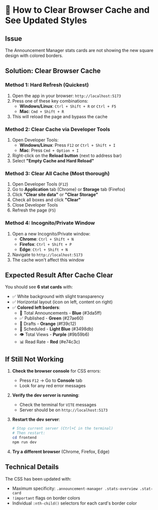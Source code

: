 # 🔄 How to Clear Browser Cache and See Updated Styles

## Issue

The Announcement Manager stats cards are not showing the new square design with colored borders.

## Solution: Clear Browser Cache

### Method 1: Hard Refresh (Quickest)

1. Open the app in your browser: `http://localhost:5173`
2. Press one of these key combinations:
   - **Windows/Linux**: `Ctrl + Shift + R` or `Ctrl + F5`
   - **Mac**: `Cmd + Shift + R`
3. This will reload the page and bypass the cache

### Method 2: Clear Cache via Developer Tools

1. Open Developer Tools:
   - **Windows/Linux**: Press `F12` or `Ctrl + Shift + I`
   - **Mac**: Press `Cmd + Option + I`
2. Right-click on the **Reload button** (next to address bar)
3. Select **"Empty Cache and Hard Reload"**

### Method 3: Clear All Cache (Most thorough)

1. Open Developer Tools (`F12`)
2. Go to **Application** tab (Chrome) or **Storage** tab (Firefox)
3. Click **"Clear site data"** or **"Clear Storage"**
4. Check all boxes and click **"Clear"**
5. Close Developer Tools
6. Refresh the page (`F5`)

### Method 4: Incognito/Private Window

1. Open a new Incognito/Private window:
   - **Chrome**: `Ctrl + Shift + N`
   - **Firefox**: `Ctrl + Shift + P`
   - **Edge**: `Ctrl + Shift + N`
2. Navigate to `http://localhost:5173`
3. The cache won't affect this window

## Expected Result After Cache Clear

You should see **6 stat cards** with:

- ✅ White background with slight transparency
- ✅ Horizontal layout (icon on left, content on right)
- ✅ **Colored left borders**:
  - 📢 Total Announcements - **Blue** (#3da5ff)
  - ✅ Published - **Green** (#27ae60)
  - 📝 Drafts - **Orange** (#f39c12)
  - 📅 Scheduled - **Light Blue** (#3498db)
  - 👁️ Total Views - **Purple** (#9b59b6)
  - 📊 Read Rate - **Red** (#e74c3c)

## If Still Not Working

1. **Check the browser console** for CSS errors:

   - Press `F12` → Go to **Console** tab
   - Look for any red error messages

2. **Verify the dev server is running**:

   - Check the terminal for `VITE` messages
   - Server should be on `http://localhost:5173`

3. **Restart the dev server**:

   ```powershell
   # Stop current server (Ctrl+C in the terminal)
   # Then restart:
   cd frontend
   npm run dev
   ```

4. **Try a different browser** (Chrome, Firefox, Edge)

## Technical Details

The CSS has been updated with:

- Maximum specificity: `.announcement-manager .stats-overview .stat-card`
- `!important` flags on border colors
- Individual `:nth-child()` selectors for each card's border color

